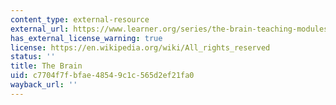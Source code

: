 ```yaml
---
content_type: external-resource
external_url: https://www.learner.org/series/the-brain-teaching-modules/the-divided-brain/
has_external_license_warning: true
license: https://en.wikipedia.org/wiki/All_rights_reserved
status: ''
title: The Brain
uid: c7704f7f-bfae-4854-9c1c-565d2ef21fa0
wayback_url: ''
---
```

